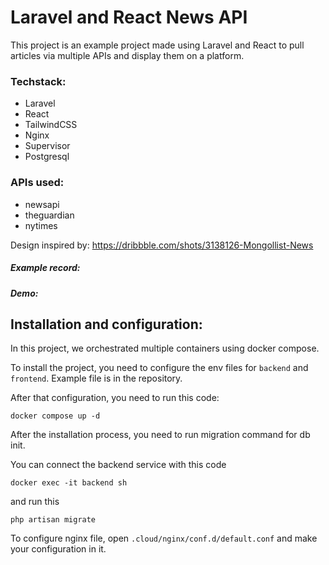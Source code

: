 # Laravel and React News API
This project is an example project made using Laravel and React to pull articles via multiple APIs and display them on a platform.

### Techstack:
- Laravel
- React
- TailwindCSS
- Nginx
- Supervisor
- Postgresql

### APIs used:
- newsapi
- theguardian
- nytimes

Design inspired by: https://dribbble.com/shots/3138126-Mongollist-News

##### Example record:
##### Demo:

## Installation and configuration:
In this project, we orchestrated multiple containers using docker compose.

To install the project, you need to configure the env files for `backend` and `frontend`. Example file is in the repository.

After that configuration, you need to run this code:
```
docker compose up -d
```

After the installation process, you need to run migration command for db init.

You can connect the backend service with this code
```
docker exec -it backend sh
```
and run this
```
php artisan migrate
```
To configure nginx file, open `.cloud/nginx/conf.d/default.conf` and make your configuration in it.